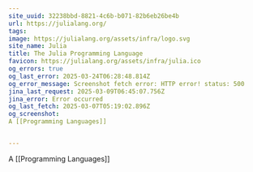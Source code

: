 ```yaml
---
site_uuid: 32238bbd-8821-4c6b-b071-82b6eb26be4b
url: https://julialang.org/
tags: 
image: https://julialang.org/assets/infra/logo.svg
site_name: Julia
title: The Julia Programming Language
favicon: https://julialang.org/assets/infra/julia.ico
og_errors: true
og_last_error: 2025-03-24T06:28:48.814Z
og_error_message: Screenshot fetch error: HTTP error! status: 500
jina_last_request: 2025-03-09T06:45:07.756Z
jina_error: Error occurred
og_last_fetch: 2025-03-07T05:19:02.896Z
og_screenshot: 
A [[Programming Languages]]


---
```


A [[Programming Languages]]

